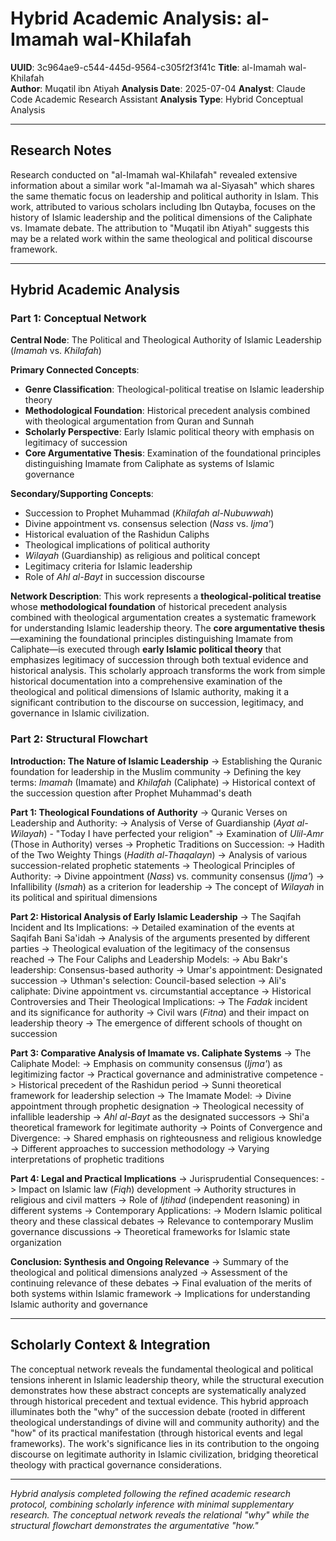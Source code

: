 # Hybrid Academic Analysis: al-Imamah wal-Khilafah

**UUID**: 3c964ae9-c544-445d-9564-c305f2f3f41c
**Title**: al-Imamah wal-Khilafah  
**Author**: Muqatil ibn Atiyah
**Analysis Date**: 2025-07-04
**Analyst**: Claude Code Academic Research Assistant
**Analysis Type**: Hybrid Conceptual Analysis

---

## Research Notes

Research conducted on "al-Imamah wal-Khilafah" revealed extensive information about a similar work "al-Imamah wa al-Siyasah" which shares the same thematic focus on leadership and political authority in Islam. This work, attributed to various scholars including Ibn Qutayba, focuses on the history of Islamic leadership and the political dimensions of the Caliphate vs. Imamate debate. The attribution to "Muqatil ibn Atiyah" suggests this may be a related work within the same theological and political discourse framework.

---

## Hybrid Academic Analysis

### Part 1: Conceptual Network

**Central Node**: The Political and Theological Authority of Islamic Leadership (*Imamah* vs. *Khilafah*)

**Primary Connected Concepts**:
- **Genre Classification**: Theological-political treatise on Islamic leadership theory
- **Methodological Foundation**: Historical precedent analysis combined with theological argumentation from Quran and Sunnah
- **Scholarly Perspective**: Early Islamic political theory with emphasis on legitimacy of succession
- **Core Argumentative Thesis**: Examination of the foundational principles distinguishing Imamate from Caliphate as systems of Islamic governance

**Secondary/Supporting Concepts**:
- Succession to Prophet Muhammad (*Khilafah al-Nubuwwah*)
- Divine appointment vs. consensus selection (*Nass* vs. *Ijma'*)
- Historical evaluation of the Rashidun Caliphs
- Theological implications of political authority
- *Wilayah* (Guardianship) as religious and political concept
- Legitimacy criteria for Islamic leadership
- Role of *Ahl al-Bayt* in succession discourse

**Network Description**: This work represents a **theological-political treatise** whose **methodological foundation** of historical precedent analysis combined with theological argumentation creates a systematic framework for understanding Islamic leadership theory. The **core argumentative thesis**—examining the foundational principles distinguishing Imamate from Caliphate—is executed through **early Islamic political theory** that emphasizes legitimacy of succession through both textual evidence and historical analysis. This scholarly approach transforms the work from simple historical documentation into a comprehensive examination of the theological and political dimensions of Islamic authority, making it a significant contribution to the discourse on succession, legitimacy, and governance in Islamic civilization.

### Part 2: Structural Flowchart

**Introduction: The Nature of Islamic Leadership**
-> Establishing the Quranic foundation for leadership in the Muslim community
-> Defining the key terms: *Imamah* (Imamate) and *Khilafah* (Caliphate)
-> Historical context of the succession question after Prophet Muhammad's death

**Part 1: Theological Foundations of Authority**
-> Quranic Verses on Leadership and Authority:
-> Analysis of Verse of Guardianship (*Ayat al-Wilayah*) - "Today I have perfected your religion"
-> Examination of *Ulil-Amr* (Those in Authority) verses
-> Prophetic Traditions on Succession:
-> Hadith of the Two Weighty Things (*Hadith al-Thaqalayn*)
-> Analysis of various succession-related prophetic statements
-> Theological Principles of Authority:
-> Divine appointment (*Nass*) vs. community consensus (*Ijma'*)
-> Infallibility (*Ismah*) as a criterion for leadership
-> The concept of *Wilayah* in its political and spiritual dimensions

**Part 2: Historical Analysis of Early Islamic Leadership**
-> The Saqifah Incident and Its Implications:
-> Detailed examination of the events at Saqifah Bani Sa'idah
-> Analysis of the arguments presented by different parties
-> Theological evaluation of the legitimacy of the consensus reached
-> The Four Caliphs and Leadership Models:
-> Abu Bakr's leadership: Consensus-based authority
-> Umar's appointment: Designated succession
-> Uthman's selection: Council-based selection
-> Ali's caliphate: Divine appointment vs. circumstantial acceptance
-> Historical Controversies and Their Theological Implications:
-> The *Fadak* incident and its significance for authority
-> Civil wars (*Fitna*) and their impact on leadership theory
-> The emergence of different schools of thought on succession

**Part 3: Comparative Analysis of Imamate vs. Caliphate Systems**
-> The Caliphate Model:
-> Emphasis on community consensus (*Ijma'*) as legitimizing factor
-> Practical governance and administrative competence
-> Historical precedent of the Rashidun period
-> Sunni theoretical framework for leadership selection
-> The Imamate Model:
-> Divine appointment through prophetic designation
-> Theological necessity of infallible leadership
-> *Ahl al-Bayt* as the designated successors
-> Shi'a theoretical framework for legitimate authority
-> Points of Convergence and Divergence:
-> Shared emphasis on righteousness and religious knowledge
-> Different approaches to succession methodology
-> Varying interpretations of prophetic traditions

**Part 4: Legal and Practical Implications**
-> Jurisprudential Consequences:
-> Impact on Islamic law (*Fiqh*) development
-> Authority structures in religious and civil matters
-> Role of *Ijtihad* (independent reasoning) in different systems
-> Contemporary Applications:
-> Modern Islamic political theory and these classical debates
-> Relevance to contemporary Muslim governance discussions
-> Theoretical frameworks for Islamic state organization

**Conclusion: Synthesis and Ongoing Relevance**
-> Summary of the theological and political dimensions analyzed
-> Assessment of the continuing relevance of these debates
-> Final evaluation of the merits of both systems within Islamic framework
-> Implications for understanding Islamic authority and governance

---

## Scholarly Context & Integration

The conceptual network reveals the fundamental theological and political tensions inherent in Islamic leadership theory, while the structural execution demonstrates how these abstract concepts are systematically analyzed through historical precedent and textual evidence. This hybrid approach illuminates both the "why" of the succession debate (rooted in different theological understandings of divine will and community authority) and the "how" of its practical manifestation (through historical events and legal frameworks). The work's significance lies in its contribution to the ongoing discourse on legitimate authority in Islamic civilization, bridging theoretical theology with practical governance considerations.

---

*Hybrid analysis completed following the refined academic research protocol, combining scholarly inference with minimal supplementary research. The conceptual network reveals the relational "why" while the structural flowchart demonstrates the argumentative "how."*